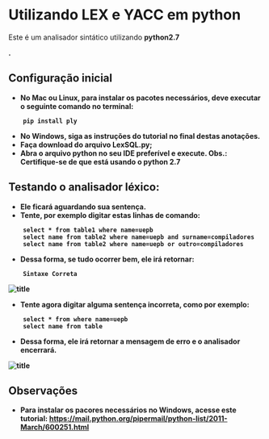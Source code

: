 
# Utilizando LEX e YACC em python

Este é um analisador sintático utilizando <b>python2.7</p>.

## Configuração inicial
+ No <b>Mac</b> ou <b>Linux</b>, para instalar os pacotes necessários, deve executar o seguinte comando no terminal:
```
	pip install ply
```
+ No <b>Windows</b>, siga as instruções do tutorial no final destas anotações.
+ Faça download do arquivo <b>LexSQL.py</b>;
+ Abra o arquivo python no seu IDE preferível e execute. <b>Obs.: Certifique-se de que está usando o python 2.7</b>

## Testando o analisador léxico:
+ Ele ficará aguardando sua sentença.
+ Tente, por exemplo digitar estas linhas de comando:
```
	select * from table1 where name=uepb
	select name from table2 where name=uepb and surname=compiladores
	select name from table2 where name=uepb or outro=compiladores
```
+ Dessa forma, se tudo ocorrer bem, ele irá retornar:
```
	Sintaxe Correta
```

![title](https://github.com/alkofabricio/lex-yacc/blob/master/Captura%20de%20Tela%202017-12-22%20a%CC%80s%2001.40.03.png)
+ Tente agora digitar alguma sentença incorreta, como por exemplo:
```
	select * from where name=uepb
	select name from table
```
+ Dessa forma, ele irá retornar a mensagem de erro e o analisador encerrará.

![title](https://github.com/alkofabricio/lex-yacc/blob/master/Captura%20de%20Tela%202017-12-22%20a%CC%80s%2001.40.46.png)

## Observações
+ Para instalar os pacores necessários no Windows, acesse este tutorial:
https://mail.python.org/pipermail/python-list/2011-March/600251.html
